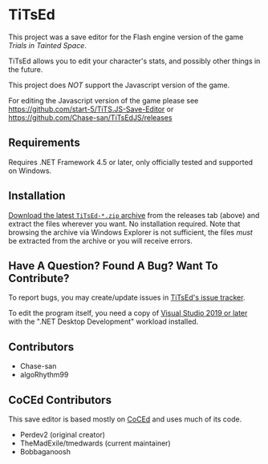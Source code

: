 # TiTsEd #

This project was a save editor for the Flash engine version of the game *Trials in Tainted Space*.

TiTsEd allows you to edit your character's stats, and possibly other things in the future.

This project does *NOT* support the Javascript version of the game.

For editing the Javascript version of the game please see https://github.com/start-5/TiTS.JS-Save-Editor or https://github.com/Chase-san/TiTsEdJS/releases

## Requirements ##

Requires .NET Framework 4.5 or later, only officially tested and supported on Windows.


## Installation ##

[Download the latest `TiTsEd-*.zip` archive](https://github.com/algoRhythm99/TiTsEd/releases/latest "https://github.com/algoRhythm99/TiTsEd/releases/latest") from the releases tab (above) and extract the files wherever you want.  No installation required.  Note that browsing the archive via Windows Explorer is not sufficient, the files *must* be extracted from the archive or you will receive errors.

## Have A Question?  Found A Bug?  Want To Contribute? ##

To report bugs, you may create/update issues in [TiTsEd's issue tracker](https://github.com/algoRhythm99/TiTsEd/issues "https://github.com/algoRhythm99/TiTsEd/issues").

To edit the program itself, you need a copy of [Visual Studio 2019 or later](https://visualstudio.microsoft.com/vs/community/) with the ".NET Desktop Development" workload installed.

## Contributors ##

* Chase-san
* algoRhythm99 

## CoCEd Contributors ##

This save editor is based mostly on [CoCEd](https://github.com/tmedwards/CoCEd "https://github.com/tmedwards/CoCEd") and uses much of its code.

* Perdev2 (original creator)
* TheMadExile/tmedwards (current maintainer)
* Bobbaganoosh

